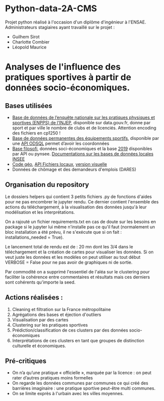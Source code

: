 # Python-data-2A-CMS

Projet python réalisé à l'occasion d'un diplôme d'ingénieur à l'ENSAE.
Administrateurs stagiaires ayant travaillé sur le projet :
- Guilhem Sirot
- Charlotte Combier
- Léopold Maurice
# Analyses de l'influence des pratiques sportives à partir de données socio-économiques.
## Bases utilisées
- [Base de données de l’enquête nationale sur les pratiques physiques et sportives (ENPPS) de l’INJEP](https://www.data.gouv.fr/fr/datasets/donnees-geocodees-issues-du-recensement-des-licences-et-clubs-aupres-des-federations-sportives-agreees-par-le-ministere-charge-des-sports/), disponible sur data.gouv.fr, donne par sport et par ville le nombre de clubs et de licenciés. Attention encoding des fichiers en cp1250 !
- [Base de données permanentes des équipements sportifs](https://equipements.sports.gouv.fr/api/v2/console), disponible par une [API ODSQL](https://help.opendatasoft.com/apis/ods-explore-v2/#section/Opendatasoft-Query-Language-(ODSQL)/Language-elements) permet d’avoir les coordonnées
- [Base filosofi](https://www.insee.fr/fr/metadonnees/source/serie/s1172), données soci-économiques et la base [2019](https://www.insee.fr/fr/statistiques/6036907) disponibles par API ou pynsee. [Documentations sur les bases de données locales INSEE](https://api.insee.fr/catalogue/site/themes/wso2/subthemes/insee/pages/item-info.jag?name=DonneesLocales&version=V0.1&provider=insee#!/default/getDonnees)
- [Code géo](https://www.insee.fr/fr/information/3720946), [API Fichiers locaux](https://api.insee.fr/catalogue/site/themes/wso2/subthemes/insee/pages/item-info.jag?name=DonneesLocales&version=V0.1&provider=insee#!/default/getDonnees), [version visuelle](https://www.insee.fr/fr/statistiques/6037462?geo=DEP-75)
- Données de chômage et des demandeurs d'emplois (DARES)

## Organisation du repository

Le dossiers helpers qui contient 3 petits fichiers .py de fonctions d'aides pour ne pas encombrer le jupyter rendu. Ce dernier contient l'ensemble des actions du téléchargement, à la visualisation des données jusqu'à leur modélisation et les interprétations.

On a rajouté un fichier requirements.txt en cas de doute sur les besoins en package si le jupyter lui même n'installe pas ce qu'il faut (normalement un bloc installation a été prévu, il ne s'exécute que si on fait : installations_needed = True).

Le lancement total de rendu est de : 20 mn dont les 3/4 dans le téléchargement et la création de cartes pour visualiser les données. Si on veut juste les données et les modèles on peut utiliser au tout début VERBOSE = False pour ne pas avoir de graphiques ni de sortie.

Par commodité on a supprimé l'essentiel de l'aléa sur le clustering pour faciliter la cohérence entre commentaires et résultats mais ces derniers sont cohérents qu'importe la seed.


## Actions réalisées :
1. Cleaning et filtration sur la France métropolitaine
2. Agrégations des bases et éjection d'outliers
3. Visualisation par des cartes
4. Clustering sur les pratiques sportives
5. Prédiction/classification de ces clusters par des données socio-économiques
6. Interprétations de ces clusters en tant que groupes de distinction culturelle et économiques.
    
## Pré-critiques
- On n’a qu’une pratique « officielle », marquée par la licence : on peut rater d’autres pratiques moins formelles  
- On regarde les données communes par communes ce qui créé des barrières imaginaire : une pratique sportive peut-être multi communes.
- On se limite exprès à l'urbain avec les villes moyennes.
